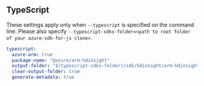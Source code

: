 ## TypeScript

These settings apply only when `--typescript` is specified on the command line.
Please also specify `--typescript-sdks-folder=<path to root folder of your azure-sdk-for-js clone>`.

``` yaml $(typescript)
typescript:
  azure-arm: true
  package-name: "@azure/arm-hdinsight"
  output-folder: "$(typescript-sdks-folder)/sdk/hdinsight/arm-hdinsight"
  clear-output-folder: true
  generate-metadata: true
```
